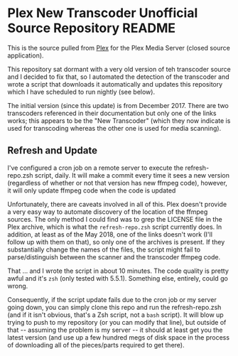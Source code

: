 Plex New Transcoder Unofficial Source Repository README
=======================================================

This is the source pulled from [Plex](http://www.plex.tv/) for the Plex Media Server (closed source application).

This repository sat dormant with a very old version of teh transcoder source and I decided to fix that, so I automated the
detection of the transcoder and wrote a script that downloads it automatically and updates this repository which I have 
scheduled to run nightly (see below).

The initial version (since this update) is from December 2017.  There are two transcoders referenced in their documentation
but only one of the links works; this appears to be the "New Transcoder" (which they now indicate is used for transcoding
whereas the other one is used for media scanning).

Refresh and Update
------------------

I've configured a cron job on a remote server to execute the refresh-repo.zsh script, daily.  It will make a commit every time it
sees a new version (regardless of whether or not that version has new ffmpeg code), however, it will only update ffmpeg code when
the code is updated

Unfortunately, there are caveats involved in all of this.  Plex doesn't provide a very easy way to automate discovery of the 
location of the ffmpeg sources.  The only method I could find was to grep the LICENSE file in the Plex archive, which is what the
`refresh-repo.zsh` script currently does.  In addition, at least as of the May 2018, one of the links doesn't work (I'll follow
up with them on that), so only one of the archives is present.  If they substantially change the names of the files, the script
might fail to parse/distinguish between the scanner and the transcoder ffmpeg code.

That ... and I wrote the script in about 10 minutes.  The code quality is pretty awful and it's `zsh` (only tested with 5.5.1).
Something else, entirely, could go wrong.

Consequently, if the script update fails due to the cron job or my server going down, you can simply clone this repo and run
the refresh-repo.zsh (and if it isn't obvious, that's a Zsh script, not a `bash` script).  It will blow up trying to push
to my repository (or you can modify that line), but outside of that -- assuming the problem is my server -- it should at least
get you the latest version (and use up a few hundred megs of disk space in the process of downloading all of the pieces/parts
required to get there).
